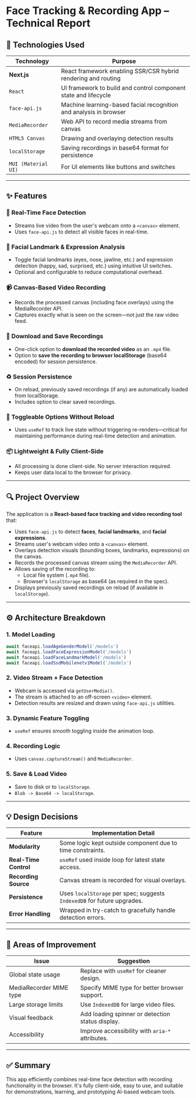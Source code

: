 
# Face Tracking & Recording App – Technical Report

## 🧠 Technologies Used

| Technology       | Purpose                                                                 |
|------------------|-------------------------------------------------------------------------|
| **Next.js**      | React framework enabling SSR/CSR hybrid rendering and routing           |
| `React`          | UI framework to build and control component state and lifecycle         |
| `face-api.js`    | Machine learning-based facial recognition and analysis in browser       |
| `MediaRecorder`  | Web API to record media streams from canvas                             |
| `HTML5 Canvas`   | Drawing and overlaying detection results                                |
| `localStorage`   | Saving recordings in base64 format for persistence                      |
| `MUI (Material UI)` | For UI elements like buttons and switches                            |

---

## ✨ Features

### 🎥 Real-Time Face Detection  
- Streams live video from the user's webcam onto a `<canvas>` element.  
- Uses `face-api.js` to detect all visible faces in real-time.

### 🧠 Facial Landmark & Expression Analysis  
- Toggle facial landmarks (eyes, nose, jawline, etc.) and expression detection (happy, sad, surprised, etc.) using intuitive UI switches.  
- Optional and configurable to reduce computational overhead.

### 📹 Canvas-Based Video Recording  
- Records the processed canvas (including face overlays) using the MediaRecorder API.  
- Captures exactly what is seen on the screen—not just the raw video feed.

### 💾 Download and Save Recordings  
- One-click option to **download the recorded video** as an `.mp4` file.  
- Option to **save the recording to browser localStorage** (base64 encoded) for session persistence.

### ♻️ Session Persistence  
- On reload, previously saved recordings (if any) are automatically loaded from localStorage.  
- Includes option to clear saved recordings.

### 🔄 Toggleable Options Without Reload  
- Uses `useRef` to track live state without triggering re-renders—critical for maintaining performance during real-time detection and animation.

### 📦 Lightweight & Fully Client-Side  
- All processing is done client-side. No server interaction required.  
- Keeps user data local to the browser for privacy.

---

## 🔍 Project Overview

The application is a **React-based face tracking and video recording tool** that:

- Uses `face-api.js` to detect **faces**, **facial landmarks**, and **facial expressions**.
- Streams user's webcam video onto a `<canvas>` element.
- Overlays detection visuals (bounding boxes, landmarks, expressions) on the canvas.
- Records the processed canvas stream using the `MediaRecorder` API.
- Allows saving of the recording to:
  - Local file system (`.mp4` file).
  - Browser's `localStorage` as base64 (as required in the spec).
- Displays previously saved recordings on reload (if available in `localStorage`).

---

## ⚙️ Architecture Breakdown

### 1. **Model Loading**
```js
await faceapi.loadAgeGenderModel('/models')
await faceapi.loadFaceExpressionModel('/models')
await faceapi.loadFaceLandmarkModel('/models')
await faceapi.loadSsdMobilenetv1Model('/models')
```

### 2. **Video Stream + Face Detection**
- Webcam is accessed via `getUserMedia()`.
- The stream is attached to an off-screen `<video>` element.
- Detection results are resized and drawn using `face-api.js` utilities.

### 3. **Dynamic Feature Toggling**
- `useRef` ensures smooth toggling inside the animation loop.

### 4. **Recording Logic**
- Uses `canvas.captureStream()` and `MediaRecorder`.

### 5. **Save & Load Video**
- Save to disk or to `localStorage`.
- `Blob -> Base64 -> localStorage`.

---

## 💡 Design Decisions

| Feature                        | Implementation Detail                                                  |
|-------------------------------|-------------------------------------------------------------------------|
| **Modularity**                | Some logic kept outside component due to time constraints.             |
| **Real-Time Control**         | `useRef` used inside loop for latest state access.                     |
| **Recording Source**          | Canvas stream is recorded for visual overlays.                         |
| **Persistence**               | Uses `localStorage` per spec; suggests `IndexedDB` for future upgrades.|
| **Error Handling**            | Wrapped in try-catch to gracefully handle detection errors.            |

---

## 🧪 Areas of Improvement

| Issue                          | Suggestion                                                             |
|--------------------------------|------------------------------------------------------------------------|
| Global state usage             | Replace with `useRef` for cleaner design.                              |
| MediaRecorder MIME type        | Specify MIME type for better browser support.                         |
| Large storage limits           | Use `IndexedDB` for large video files.                                |
| Visual feedback                | Add loading spinner or detection status display.                      |
| Accessibility                  | Improve accessibility with `aria-*` attributes.                        |

---

## ✅ Summary

This app efficiently combines real-time face detection with recording functionality in the browser. It's fully client-side, easy to use, and suitable for demonstrations, learning, and prototyping AI-based webcam tools.

